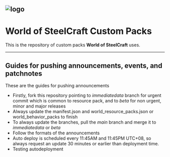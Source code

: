![logo](https://files.worldofsteelcraft.tk/web/logo.png)
---
# World of SteelCraft Custom Packs
This is the repository of custom packs **World of SteelCraft** uses.

---
## Guides for pushing announcements, events, and patchnotes
These are the guides for pushing announcements
- Firstly, fork this repository pointing to *immediatedata* branch for urgent commit which is common to resource pack, and to *beta* for non urgent, minor and major releases
- Always update the manifest.json and world_resource_packs.json or world_behavior_packs to finish
- To always update the branches, pull the *main* branch and merge it to *immediatedata* or *beta*
- Follow the formats of the announcements
- Auto deploy is scheduled every 11:45AM and 11:45PM UTC+08, so always request an update 30 minutes or earlier than deployment time.
- Testing autodeployment

